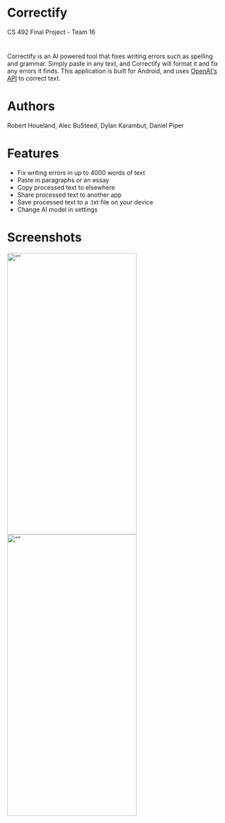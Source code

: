 # Correctify
CS 492 Final Project - Team 16

#

Correctify is an AI powered tool that fixes writing errors such as spelling and grammar. Simply paste in any text, and Correctify will format it and fix any errors it finds. This application is built for Android, and uses [OpenAI's API](https://platform.openai.com/docs/) to correct text. 

# Authors

Robert Houeland, Alec BuSteed, Dylan Karambut, Daniel Piper

# Features

- Fix writing errors in up to 4000 words of text
- Paste in paragraphs or an essay
- Copy processed text to elsewhere
- Share processed text to another app
- Save processed text to a .txt file on your device
- Change AI model in settings

# Screenshots

<img src="https://i.imgur.com/b3y4RfT.png" alt= “” width="300" height="650">

<img src="https://i.imgur.com/vSXupED.png" alt= “” width="300" height="650">
